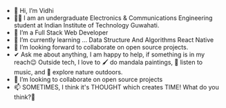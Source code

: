 - 👋 Hi, I’m Vidhi
- 👩‍🎓 I am an undergraduate Electronics & Communications Engineering student at Indian Institute of Technology Guwahati.
- 👀 I’m a Full Stack Web Developer
- 🌱 I’m currently learning ...
Data Structure And Algorithms
React Native
- 👯 I’m looking forward to collaborate on open source projects.
- ✔ Ask me about anything, I am happy to help, if something is in my reach😉
Outside tech, I love to 🖌️ do mandala paintings, 🎵 listen to music, and 🌴 explore nature outdoors.
- 🤝 I’m looking to collaborate on open source projects
- 📫 SOMETIMES, I think it's THOUGHT which creates TIME! What do you think?👀

<!---
Vidhi2604/Vidhi2604 is a ✨ special ✨ repository because its `README.md` (this file) appears on your GitHub profile.
You can click the Preview link to take a look at your changes.
--->
